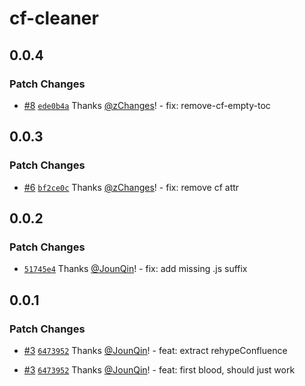# cf-cleaner

## 0.0.4

### Patch Changes

- [#8](https://github.com/rx-ts/cf-cleaner/pull/8) [`ede0b4a`](https://github.com/rx-ts/cf-cleaner/commit/ede0b4a464174ead9bf840cd1c315388d6292af2) Thanks [@zChanges](https://github.com/zChanges)! - fix: remove-cf-empty-toc

## 0.0.3

### Patch Changes

- [#6](https://github.com/rx-ts/cf-cleaner/pull/6) [`bf2ce0c`](https://github.com/rx-ts/cf-cleaner/commit/bf2ce0c1884645f096bf80f4fdad1c9af0a6fe24) Thanks [@zChanges](https://github.com/zChanges)! - fix: remove cf attr

## 0.0.2

### Patch Changes

- [`51745e4`](https://github.com/rx-ts/cf-cleaner/commit/51745e48fdd0a1d7f0a9e1aba064c98a84c4ea9e) Thanks [@JounQin](https://github.com/JounQin)! - fix: add missing .js suffix

## 0.0.1

### Patch Changes

- [#3](https://github.com/rx-ts/cf-cleaner/pull/3) [`6473952`](https://github.com/rx-ts/cf-cleaner/commit/6473952fa2f82161e26ad04c1c54166e7fbc9dc4) Thanks [@JounQin](https://github.com/JounQin)! - feat: extract rehypeConfluence

* [#3](https://github.com/rx-ts/cf-cleaner/pull/3) [`6473952`](https://github.com/rx-ts/cf-cleaner/commit/6473952fa2f82161e26ad04c1c54166e7fbc9dc4) Thanks [@JounQin](https://github.com/JounQin)! - feat: first blood, should just work
